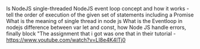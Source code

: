 Is NodeJS single-threaded
NodeJS event loop concept and how it works - tell the order of execution of the given set of statements including a Promise
What is the meaning of single thread in node js
What is the Eventloop in nodejs
difference between var let and const, how Node JS handle errors, finally block
"The assignment that i got was one that in their tutorial - https://www.youtube.com/watch?v=Ll8e4K4lTj0
